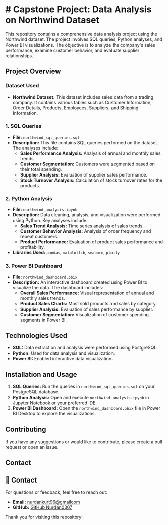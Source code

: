 # # Capstone Project: Data Analysis on Northwind Dataset

This repository contains a comprehensive data analysis project using the Northwind dataset. The project involves SQL queries, Python analyses, and Power BI visualizations. The objective is to analyze the company's sales performance, examine customer behavior, and evaluate supplier relationships.

## Project Overview

### Dataset Used
- **Northwind Dataset:** This dataset includes sales data from a trading company. It contains various tables such as Customer Information, Order Details, Products, Employees, Suppliers, and Shipping Information.

### 1. SQL Queries
- **File:** `northwind_sql_queries.sql`
- **Description:** This file contains SQL queries performed on the dataset. The analyses include:
  - **Sales Performance Analysis:** Analysis of annual and monthly sales trends.
  - **Customer Segmentation:** Customers were segmented based on their total spending.
  - **Supplier Analysis:** Evaluation of supplier sales performance.
  - **Stock Turnover Analysis:** Calculation of stock turnover rates for the products.

### 2. Python Analysis
- **File:** `northwind_analysis.ipynb`
- **Description:** Data cleaning, analysis, and visualization were performed using Python. Key analyses include:
  - **Sales Trend Analysis:** Time series analysis of sales trends.
  - **Customer Behavior Analysis:** Analysis of order frequency and repeat customers.
  - **Product Performance:** Evaluation of product sales performance and profitability.
- **Libraries Used:** `pandas`, `matplotlib`, `seaborn`, `plotly`

### 3. Power BI Dashboard
- **File:** `northwind_dashboard.pbix`
- **Description:** An interactive dashboard created using Power BI to visualize the data. The dashboard includes:
  - **Overall Sales Performance:** Visual representation of annual and monthly sales trends.
  - **Product Sales Charts:** Most sold products and sales by category.
  - **Supplier Analysis:** Evaluation of sales performance by supplier.
  - **Customer Segmentation:** Visualization of customer spending segments in Power BI.

## Technologies Used
- **SQL:** Data extraction and analysis were performed using PostgreSQL.
- **Python:** Used for data analysis and visualization.
- **Power BI:** Enabled interactive data visualization.

## Installation and Usage
1. **SQL Queries:** Run the queries in `northwind_sql_queries.sql` on your PostgreSQL database.
2. **Python Analysis:** Open and execute `northwind_analysis.ipynb` in Jupyter Notebook or your preferred IDE.
3. **Power BI Dashboard:** Open the `northwind_dashboard.pbix` file in Power BI Desktop to explore the visualizations.

## Contributing
If you have any suggestions or would like to contribute, please create a pull request or open an issue.

## Contact
## 📮 Contact 

For questions or feedback, feel free to reach out: 
- **Email:** [nurdankurt96@gmailcom](mailto:nurdankurt96@gmail.com) 
- **GitHub:** [GitHub Nurdan0307](https://github.com/Nurdan0307) 

Thank you for visiting this repository!

